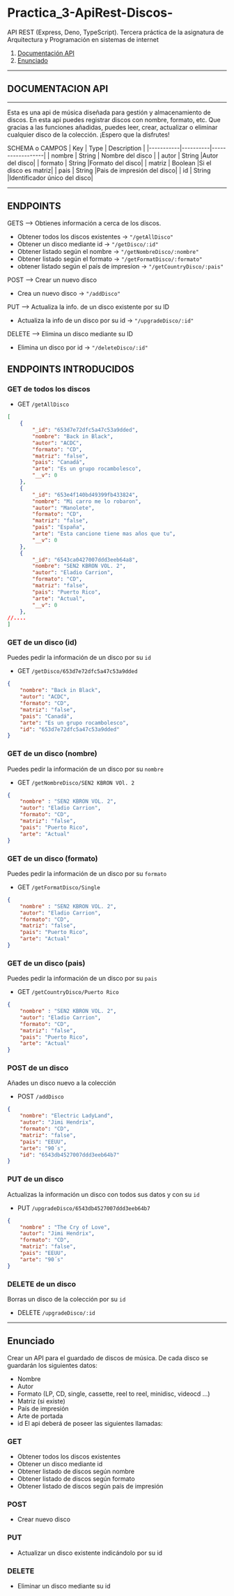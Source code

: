 # Practica_3-ApiRest-Discos-
API REST (Express, Deno, TypeScript).  Tercera práctica de la asignatura de Arquitectura y Programación en sistemas de internet
1. [Documentación API](#documentacion-api)
2. [Enunciado](#enunciado)
____________________________________________________________
## DOCUMENTACION API
------------------------------------------------------------
Esta es una api de música diseñada para gestión y almacenamiento de discos. En esta api puedes registrar discos con nombre, formato, 
etc. Que gracias a las funciones añadidas, puedes leer, crear, actualizar o eliminar cualquier disco de la colección.
¡Espero que la disfrutes!

SCHEMA o CAMPOS
|    Key    |    Type  |    Description   |
|-----------|----------|------------------|
|   nombre  |  String  | Nombre del disco |
|   autor   |  String  |Autor del disco|
|  formato  |  String  |Formato del disco|
|  matriz   |  Boolean |Si el disco es matriz|
|    pais   |  String  |Pais de impresión del disco|
|    id     |  String  |Identificador único del disco|
_____________________________________________________________
## ENDPOINTS
GETS --> Obtienes información a cerca de los discos.
- Obtener todos los discos existentes -> ``` "/getAllDisco" ```
- Obtener un disco mediante id -> ``` "/getDisco/:id" ```
- Obtener listado según el nombre -> ``` "/getNombreDisco/:nombre" ```
- Obtener listado según el formato -> ``` "/getFormatDisco/:formato" ```
- obtener listado según el país de impresion -> ``` "/getCountryDisco/:pais" ```

POST --> Crear un nuevo disco
- Crea un nuevo disco -> ``` "/addDisco" ```

PUT --> Actualiza la info. de un disco existente por su ID
- Actualiza la info de un disco por su id -> ``` "/upgradeDisco/:id" ```

DELETE --> Elimina un disco mediante su ID
- Elimina un disco por id -> ``` "/deleteDisco/:id" ```

## ENDPOINTS INTRODUCIDOS
### GET de todos los discos
- GET `/getAllDisco`
````json
[
    {
        "_id": "653d7e72dfc5a47c53a9dded",
        "nombre": "Back in Black",
        "autor": "ACDC",
        "formato": "CD",
        "matriz": "false",
        "pais": "Canadá",
        "arte": "Es un grupo rocambolesco",
        "__v": 0
    },
    {
        "_id": "653e4f140bd49399fb433824",
        "nombre": "Mi carro me lo robaron",
        "autor": "Manolete",
        "formato": "CD",
        "matriz": "false",
        "pais": "España",
        "arte": "Esta cancione tiene mas años que tu",
        "__v": 0
    },
    {
        "_id": "6543ca0427007ddd3eeb64a8",
        "nombre": "SEN2 KBRON VOL. 2",
        "autor": "Eladio Carrion",
        "formato": "CD",
        "matriz": "false",
        "pais": "Puerto Rico",
        "arte": "Actual",
        "__v": 0
    },
//....
]
````
### GET de un disco (id)
Puedes pedir la información de un disco por su `id`
- GET `/getDisco/653d7e72dfc5a47c53a9dded`
````json
{
    "nombre": "Back in Black",
    "autor": "ACDC",
    "formato": "CD",
    "matriz": "false",
    "pais": "Canadá",
    "arte": "Es un grupo rocambolesco",
    "id": "653d7e72dfc5a47c53a9dded"
}
````
### GET de un disco (nombre)
Puedes pedir la información de un disco por su `nombre`
- GET `/getNombreDisco/SEN2 KBRON VOl. 2`
````json
{
    "nombre" : "SEN2 KBRON VOL. 2",
    "autor": "Eladio Carrion",
    "formato": "CD",
    "matriz": "false",
    "pais": "Puerto Rico",
    "arte": "Actual"
}
````
### GET de un disco (formato)
Puedes pedir la información de un disco por su `formato`
- GET `/getFormatDisco/Single`
````json
{
    "nombre" : "SEN2 KBRON VOL. 2",
    "autor": "Eladio Carrion",
    "formato": "CD",
    "matriz": "false",
    "pais": "Puerto Rico",
    "arte": "Actual"
}
````
### GET de un disco (pais)
Puedes pedir la información de un disco por su `pais`
- GET `/getCountryDisco/Puerto Rico`
````json
{
    "nombre" : "SEN2 KBRON VOL. 2",
    "autor": "Eladio Carrion",
    "formato": "CD",
    "matriz": "false",
    "pais": "Puerto Rico",
    "arte": "Actual"
}
````
### POST de un disco
Añades un disco nuevo a la colección
- POST `/addDisco`
````json
{
    "nombre": "Electric LadyLand",
    "autor": "Jimi Hendrix",
    "formato": "CD",
    "matriz": "false",
    "pais": "EEUU",
    "arte": "90´s",
    "id": "6543db4527007ddd3eeb64b7"
}
````
### PUT de un disco
Actualizas la información un disco con todos sus datos y con su `id`
- PUT `/upgradeDisco/6543db4527007ddd3eeb64b7`
````json
{
    "nombre" : "The Cry of Love",
    "autor": "Jimi Hendrix",
    "formato": "CD",
    "matriz": "false",
    "pais": "EEUU",
    "arte": "90´s"
}
````
### DELETE de un disco
Borras un disco de la colección por su `id`
- DELETE `/upgradeDisco/:id`
---------------------------------------------------
## Enunciado
Crear un API para el guardado de discos de música.  De cada disco se guardarán los siguientes datos:
- Nombre
- Autor
- Formato (LP, CD, single, cassette, reel to reel, minidisc, videocd ...)
- Matriz (si existe)
- País de impresión
- Arte de portada
- id
El api deberá de poseer las siguientes llamadas:

### GET

- Obtener todos los discos existentes
- Obtener un disco mediante id
- Obtener listado de discos según nombre
- Obtener listado de discos según formato
- Obtener listado de discos según país de impresión

### POST

- Crear nuevo disco

### PUT

- Actualizar un disco existente indicándolo por su id

### DELETE

- Eliminar un disco mediante su id






  

      
      








